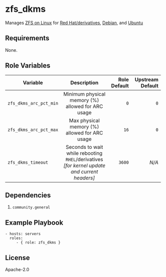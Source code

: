 zfs\_dkms
=========

Manages [ZFS on Linux](https://zfsonlinux.org/)
for [Red Hat/derivatives](https://openzfs.github.io/openzfs-docs/Getting%20Started/RHEL-based%20distro/index.html),
[Debian](https://openzfs.github.io/openzfs-docs/Getting%20Started/Debian/index.html),
and [Ubuntu](https://openzfs.github.io/openzfs-docs/Getting%20Started/Ubuntu/index.html)

Requirements
------------

None.

Role Variables
--------------

| Variable | Description | Role Default | Upstream Default |
|----------|:-----------:|--------:|--------:|
| `zfs_dkms_arc_pct_min` | Minimum physical memory (%) allowed for ARC usage | `0` | `0` |
| `zfs_dkms_arc_pct_max` | Max physical memory (%) allowed for ARC usage | `16` | `0` |
| `zfs_dkms_timeout` | Seconds to wait while rebooting `RHEL`/derivatives<br />_[for kernel update and current headers]_ | `3600` | _N/A_ |

Dependencies
------------

1. `community.general`

Example Playbook
----------------

    - hosts: servers
      roles:
         - { role: zfs_dkms }

License
-------

Apache-2.0
